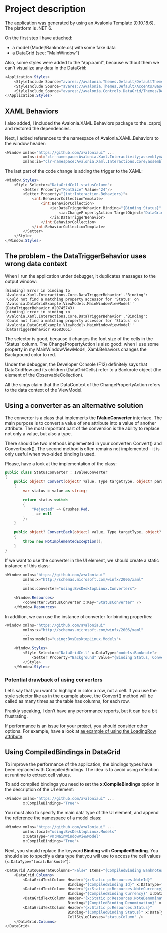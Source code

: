 # Project description

The application was generated by using an Avalonia Template (0.10.18.6). The platform is .NET 6.

On the first step I have attached:

- a model (Model/Banknote.cs) with some fake data
- a DataGrid (see: "MainWindow")

Also, some styles were added to the "App.xaml", because without them we can't visualize any data in the DataGrid:

``` csharp
<Application.Styles>
    <StyleInclude Source="avares://Avalonia.Themes.Default/DefaultTheme.xaml"/>
    <StyleInclude Source="avares://Avalonia.Themes.Default/Accents/BaseLight.xaml"/>
    <StyleInclude Source="avares://Avalonia.Controls.DataGrid/Themes/Default.xaml"/>
</Application.Styles>
```

## XAML Behaviors

I also added, I included the Avalonia.XAML.Behaviors package to the .csproj and restored the dependencies.

Next, I added references to the namespace of Avalonia.XAML.Behaviors to the window header:

``` csharp
<Window xmlns="https://github.com/avaloniaui" ...
		xmlns:int="clr-namespace:Avalonia.Xaml.Interactivity;assembly=Avalonia.Xaml.Interactivity"
        xmlns:ia="clr-namespace:Avalonia.Xaml.Interactions.Core;assembly=Avalonia.Xaml.Interactions"
```

The last part of the code change is adding the trigger to the XAML:

``` csharp
<Window.Styles>
    <Style Selector="DataGridCell.statusColumn">
        <Setter Property="FontSize" Value="24"/>
        <Setter Property="(int:Interaction.Behaviors)">
            <int:BehaviorCollectionTemplate>
                <int:BehaviorCollection>
                    <ia:DataTriggerBehavior Binding="{Binding Status}" ComparisonCondition="Equal" Value="Rejected">
                        <ia:ChangePropertyAction TargetObject="DataGridCell" PropertyName="Background" Value="Red" />
                    </ia:DataTriggerBehavior>
                </int:BehaviorCollection>
            </int:BehaviorCollectionTemplate>
        </Setter>
    </Style>
</Window.Styles>
```

## The problem - the DataTriggerBehavior uses wrong data context

When I run the application under debugger, it duplicates massages to the output window:

``` output
[Binding] Error in binding to 'Avalonia.Xaml.Interactions.Core.DataTriggerBehavior'.'Binding': 'Could not find a matching property accessor for 'Status' on 'Avalonia.DataGridExample.ViewModels.MainWindowViewModel'' (DataTriggerBehavior #20745743)
[Binding] Error in binding to 'Avalonia.Xaml.Interactions.Core.DataTriggerBehavior'.'Binding': 'Could not find a matching property accessor for 'Status' on 'Avalonia.DataGridExample.ViewModels.MainWindowViewModel'' (DataTriggerBehavior #2683661)
```

The selector is good, because it changes the font size of the cells in the 'Status' column. The ChangePropertyAction is also good: when I use some property in my MainWindowViewModel, Xaml.Behaviors changes the Background color to red.

Under the debugger, the Developer Console (F12) definitely says that DataGridRow and its children (DataGridCells) refer to a Banknote object (the element of the ObservableCollection).

All the sings claim that the DataContext of the ChangePropertyAction refers to the data context of the ViewModel.

## Using a converter as an alternative solution

The converter is a class that implements the **IValueConverter** interface. The main purpose is to convert a value of one attribute into a value of another attribute. The most important part of the conversion is the ability to replace not only a value, but also a type.

There should be two methods implemented in your converter: Convert() and Convertback(). The second method is often remains not implemented - it is only useful when two-sided binding is used. 

Please, have a look at the implementation of the class:

``` csharp
public class StatusConverter : IValueConverter
{
    public object? Convert(object? value, Type targetType, object? parameter, CultureInfo culture)
    {
        var status = value as string;

        return status switch
        {
            "Rejected" => Brushes.Red,
            _ => null
        };
    }

    public object? ConvertBack(object? value, Type targetType, object? parameter, CultureInfo culture)
    {
        throw new NotImplementedException();
    }
}
```

If we want to use the converter in the UI element, we should create a static instance of this class:

``` csharp
<Window xmlns="https://github.com/avaloniaui"
        xmlns:x="http://schemas.microsoft.com/winfx/2006/xaml"
        ...
		xmlns:converter="using:BvsDesktopLinux.Converters">

    <Window.Resources>
        <converter:StatusConverter x:Key="StatusConverter" />
    </Window.Resources>
```

In addition, we can use the instance of converter for binding properties:

``` csharp
<Window xmlns="https://github.com/avaloniaui"
        xmlns:x="http://schemas.microsoft.com/winfx/2006/xaml"
        ...
		xmlns:models="using:BvsDesktopLinux.Models">

	<Window.Styles>
        <Style Selector="DataGridCell" x:DataType="models:Banknote">
            <Setter Property="Background" Value="{Binding Status, Converter={StaticResource StatusConverter}}" />
        </Style>
	</Window.Styles>
```

### Potential drawback of using converters

Let’s say that you want to highlight in color a row, not a cell. If you use the style selector like as in the example above, the Convert() method will be called as many times as the table has columns, for each row.

Frankly speaking, I don’t have any performance reports, but it can be a bit frustrating.

If performance is an issue for your project, you should consider other options. For example, have a look at [an example of using the LoadingRow attribute](https://stackoverflow.com/questions/61589139/avalonia-ui-c-sharp-xaml-wpf-adjust-data-grid-row-color-based-on-column-value/75554247#75554247).

## Using CompiledBindings in DataGrid

To improve the performance of the application, the bindings types have been replaced with CompiledBindings. The idea is to avoid using reflection at  runtime to extract cell values.

To add compiled bindings you need to set the **x:CompileBindings** option in the description of the UI element:

``` csharp
<Window xmlns="https://github.com/avaloniaui" ...
		x:CompileBindings="True">
```

You must also to specify the main data type of the UI element, and append the reference the namespace of a model class:

``` csharp
<Window xmlns="https://github.com/avaloniaui" ...
		xmlns:local="using:BvsDesktopLinux.Models"
		x:DataType="vm:MainWindowViewModel"
		x:CompileBindings="True">
```

Next, you should replace the keyword **Binding** with **CompiledBinding**. You should also to specify a data type that you will use to access the cell values (`x:DataType="local:Banknote"`):

``` csharp
<DataGrid AutoGenerateColumns="False" Items="{CompiledBinding Banknotes}">
    <DataGrid.Columns>
        <DataGridTextColumn Header="{x:Static p:Resources.NoteId}" 
                            Binding="{CompiledBinding Id}" x:DataType="local:Banknote" />
        <DataGridTextColumn Header="{x:Static p:Resources.NoteCurrency}" 
                            Binding="{CompiledBinding Currency}" x:DataType="local:Banknote" />
        <DataGridTextColumn Header="{x:Static p:Resources.NoteDenomination}" 
                            Binding="{CompiledBinding Denomination}" x:DataType="local:Banknote" />
        <DataGridTextColumn Header="{x:Static p:Resources.Status}" 
                            Binding="{CompiledBinding Status}" x:DataType="local:Banknote" 
                            CellStyleClasses="statusColumn" />
    </DataGrid.Columns>
</DataGrid>
```
